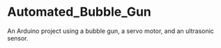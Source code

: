 # Automated_Bubble_Gun
An Arduino project using a bubble gun, a servo motor, and an ultrasonic sensor.
